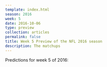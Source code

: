 ```yaml
---
template: index.html
season: 2016
week: 5
date: 2016-10-06
type: preview
collection: articles
permalink: false
title: Week 5 Preview of the NFL 2016 season
description: The matchups
---
```


Predictions for week 5 of 2016:

